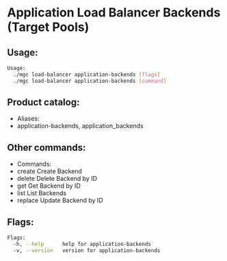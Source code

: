 # Application Load Balancer Backends (Target Pools)

## Usage:
```bash
Usage:
  ./mgc load-balancer application-backends [flags]
  ./mgc load-balancer application-backends [command]
```

## Product catalog:
- Aliases:
- application-backends, application_backends

## Other commands:
- Commands:
- create      Create Backend
- delete      Delete Backend by ID
- get         Get Backend by ID
- list        List Backends
- replace     Update Backend by ID

## Flags:
```bash
Flags:
  -h, --help      help for application-backends
  -v, --version   version for application-backends
```

